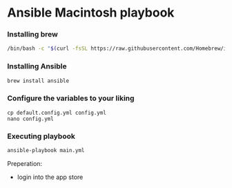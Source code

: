 # Ansible Macintosh playbook

### Installing brew
```bash
/bin/bash -c "$(curl -fsSL https://raw.githubusercontent.com/Homebrew/install/master/install.sh)"
```

### Installing Ansible
```bash
brew install ansible
```
### Configure the variables to your liking
```
cp default.config.yml config.yml
nano config.yml
```

### Executing playbook
```bash
ansible-playbook main.yml
```

Preperation:
- login into the app store
